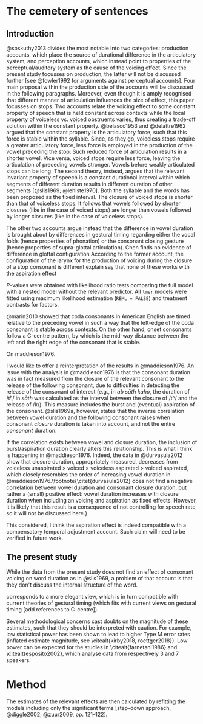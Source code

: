 # The cemetery of sentences

## Introduction

@soskuthy2013 divides the most notable into two categories: production accounts, which place the source of durational difference in the articulatory system, and perception accounts, which instead point to properties of the perceptual/auditory system as the cause of the voicing effect.
Since the present study focusses on production, the latter will not be discussed further [see @fowler1992 for arguments against perceptual accounts].
Four main proposal within the production side of the accounts will be discussed in the following paragraphs.
Moreover, even though it is amply recognised that different manner of articulation influences the size of effect, this paper focusses on stops.
Two accounts relate the voicing effect to some constant property of speech that is held constant across contexts while the local property of voiceless vs. voiced obstruents varies, thus creating a trade-off solution within the constant property.
@belasco1953 and @delattre1962 argued that the constant property is the articulatory force, such that this force is stable within the syllable.
Since, as they go, voiceless stops require a greater articulatory force, less force is employed in the production of the vowel preceding the stop.
Such reduced force of articulation results in a shorter vowel.
Vice versa, voiced stops require less force, leaving the articulation of preceding vowels stronger.
Vowels before weakly articulated stops can be long.
The second theory, instead, argues that the relevant invariant property of speech is a constant durational interval within which segments of different duration results in different duration of other segments [@slis1969; @lehiste1970].
Both the syllable and the words has been proposed as the fixed interval.
The closure of voiced stops is shorter than that of voiceless stops.
It follows that vowels followed by shorter closures (like in the case of voiced stops) are longer than vowels followed by longer closures (like in the case of voiceless stops).

The other two accounts argue instead that the difference in vowel duration is brought about by differences in gestural timing regarding either the vocal folds (hence properties of phonation) or the consonant closing gesture (hence properties of supra-glottal articulation).
Chen finds no evidence of difference in glottal configuration
According to the former account, the configuration of the larynx for the production of voicing during the closure of a stop consonant is different
explain
say that none of these works with the aspiration effect

*P*-values were obtained with likelihood ratio tests comparing the full model with a nested model without the relevant predictor.
All `lmer` models were fitted using maximum likelihood estimation (`REML = FALSE`) and treatment contrasts for factors.

@marin2010 showed that coda consonants in American English are timed relative to the preceding vowel in such a way that the left-edge of the coda consonant is stable across contexts.
On the other hand, onset consonants follow a C-centre pattern, by which is the mid-way distance between the left and the right edge of the consonant that is stable.

On maddieson1976.

I would like to offer a reinterpretation of the results in @maddieson1976.
An issue with the analysis in @maddieson1976 is that the consonant duration was in fact measured from the closure of the relevant consonant to the release of the following consonant, due to difficulties in detecting the release of the consonant of interest (e.g., in *ab sāth kaho*, the duration of /tʰ/ in *sāth* was calculated as the interval between the closure of /tʰ/ and the release of /k/).
This measure includes the burst and (eventual) aspiration of the consonant.
@slis1969a, however, states that the inverse correlation between vowel duration and the following consonant raises when consonant *closure* duration is taken into account, and not the entire *consonant* duration.

If the correlation exists between vowel and closure duration, the inclusion of burst/aspiration duration clearly alters this relationship.
This is what I think is happening in @maddieson1976.
Indeed, the data in @durvasula2012 show that closure duration, appropriately measured, decreases from voiceless unaspirated > voiced > voiceless aspirated > voiced aspirated, which closely resembles the order of increasing vowel duration in @maddieson1976.\footnote{\citet{durvasula2012} does not find a negative correlation between vowel duration and consonant closure duration, but rather a (small) positive effect: vowel duration increases with closure duration when including an voicing and aspiration as fixed effects. However, it is likely that this result is a consequence of not controlling for speech rate, so it will not be discussed here.}

This considered, I think the aspiration effect is indeed compatible with a compensatory temporal adjustment account.
Such claim will need to be verified in future work.

## The present study

While the data from the present study does not find an effect of consonant voicing on word duration as in @slis1969, a problem of that account is that they don't discuss the internal structure of the word.

corresponds to a more elegant view, which is in turn compatible with current theories of gestural timing (which fits with current views on gestural timing [add references to C-centre]).

Several methodological concerns cast doubts on the magnitude of these estimates, such that they should be interpreted with caution.
For example, low statistical power has been shown to lead to higher Type M error rates (inflated estimate magnitude, see \citealt{kirby2018, roettger2018}).
Low power can be expected for the studies in \citealt{farnetani1986} and \citealt{esposito2002}, which analyse data from respectively 3 and 7 speakers.

# Method

The estimates of the relevant effects are then calculated by refitting the models including only the significant terms [step-down approach, @diggle2002; @zuur2009, pp. 121–122].
